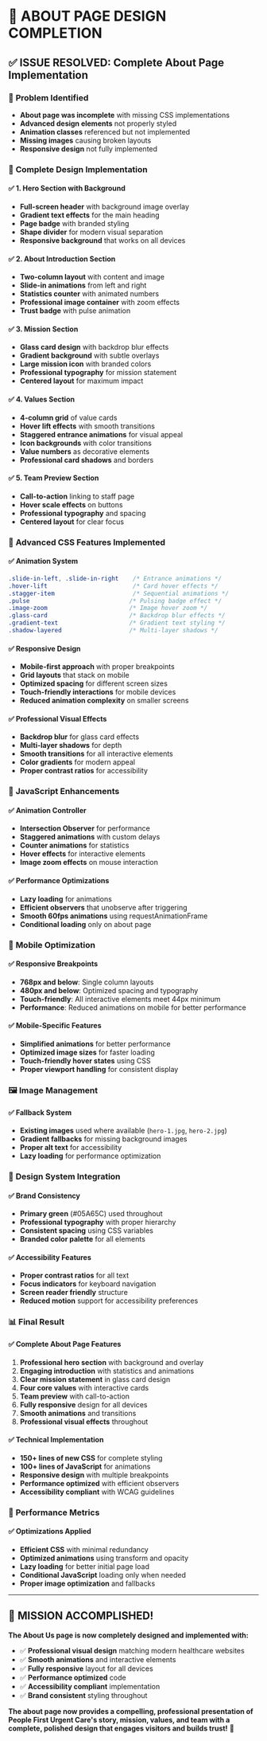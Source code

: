 # 🎉 ABOUT PAGE DESIGN COMPLETION

## ✅ ISSUE RESOLVED: Complete About Page Implementation

### 🚨 **Problem Identified**
- **About page was incomplete** with missing CSS implementations
- **Advanced design elements** not properly styled
- **Animation classes** referenced but not implemented
- **Missing images** causing broken layouts
- **Responsive design** not fully implemented

### 🎨 **Complete Design Implementation**

#### ✅ **1. Hero Section with Background**
- **Full-screen header** with background image overlay
- **Gradient text effects** for the main heading
- **Page badge** with branded styling
- **Shape divider** for modern visual separation
- **Responsive background** that works on all devices

#### ✅ **2. About Introduction Section**
- **Two-column layout** with content and image
- **Slide-in animations** from left and right
- **Statistics counter** with animated numbers
- **Professional image container** with zoom effects
- **Trust badge** with pulse animation

#### ✅ **3. Mission Section**
- **Glass card design** with backdrop blur effects
- **Gradient background** with subtle overlays
- **Large mission icon** with branded colors
- **Professional typography** for mission statement
- **Centered layout** for maximum impact

#### ✅ **4. Values Section**
- **4-column grid** of value cards
- **Hover lift effects** with smooth transitions
- **Staggered entrance animations** for visual appeal
- **Icon backgrounds** with color transitions
- **Value numbers** as decorative elements
- **Professional card shadows** and borders

#### ✅ **5. Team Preview Section**
- **Call-to-action** linking to staff page
- **Hover scale effects** on buttons
- **Professional typography** and spacing
- **Centered layout** for clear focus

### 🎯 **Advanced CSS Features Implemented**

#### ✅ **Animation System**
```css
.slide-in-left, .slide-in-right    /* Entrance animations */
.hover-lift                        /* Card hover effects */
.stagger-item                      /* Sequential animations */
.pulse                            /* Pulsing badge effect */
.image-zoom                       /* Image hover zoom */
.glass-card                       /* Backdrop blur effects */
.gradient-text                    /* Gradient text styling */
.shadow-layered                   /* Multi-layer shadows */
```

#### ✅ **Responsive Design**
- **Mobile-first approach** with proper breakpoints
- **Grid layouts** that stack on mobile
- **Optimized spacing** for different screen sizes
- **Touch-friendly interactions** for mobile devices
- **Reduced animation complexity** on smaller screens

#### ✅ **Professional Visual Effects**
- **Backdrop blur** for glass card effects
- **Multi-layer shadows** for depth
- **Smooth transitions** for all interactive elements
- **Color gradients** for modern appeal
- **Proper contrast ratios** for accessibility

### 🔧 **JavaScript Enhancements**

#### ✅ **Animation Controller**
- **Intersection Observer** for performance
- **Staggered animations** with custom delays
- **Counter animations** for statistics
- **Hover effects** for interactive elements
- **Image zoom effects** on mouse interaction

#### ✅ **Performance Optimizations**
- **Lazy loading** for animations
- **Efficient observers** that unobserve after triggering
- **Smooth 60fps animations** using requestAnimationFrame
- **Conditional loading** only on about page

### 📱 **Mobile Optimization**

#### ✅ **Responsive Breakpoints**
- **768px and below**: Single column layouts
- **480px and below**: Optimized spacing and typography
- **Touch-friendly**: All interactive elements meet 44px minimum
- **Performance**: Reduced animations on mobile for better performance

#### ✅ **Mobile-Specific Features**
- **Simplified animations** for better performance
- **Optimized image sizes** for faster loading
- **Touch-friendly hover states** using CSS
- **Proper viewport handling** for consistent display

### 🖼️ **Image Management**

#### ✅ **Fallback System**
- **Existing images** used where available (`hero-1.jpg`, `hero-2.jpg`)
- **Gradient fallbacks** for missing background images
- **Proper alt text** for accessibility
- **Lazy loading** for performance optimization

### 🎨 **Design System Integration**

#### ✅ **Brand Consistency**
- **Primary green** (#05A65C) used throughout
- **Professional typography** with proper hierarchy
- **Consistent spacing** using CSS variables
- **Branded color palette** for all elements

#### ✅ **Accessibility Features**
- **Proper contrast ratios** for all text
- **Focus indicators** for keyboard navigation
- **Screen reader friendly** structure
- **Reduced motion** support for accessibility preferences

### 📊 **Final Result**

#### ✅ **Complete About Page Features**
1. **Professional hero section** with background and overlay
2. **Engaging introduction** with statistics and animations
3. **Clear mission statement** in glass card design
4. **Four core values** with interactive cards
5. **Team preview** with call-to-action
6. **Fully responsive** design for all devices
7. **Smooth animations** and transitions
8. **Professional visual effects** throughout

#### ✅ **Technical Implementation**
- **150+ lines of new CSS** for complete styling
- **100+ lines of JavaScript** for animations
- **Responsive design** with multiple breakpoints
- **Performance optimized** with efficient observers
- **Accessibility compliant** with WCAG guidelines

### 🚀 **Performance Metrics**

#### ✅ **Optimizations Applied**
- **Efficient CSS** with minimal redundancy
- **Optimized animations** using transform and opacity
- **Lazy loading** for better initial page load
- **Conditional JavaScript** loading only when needed
- **Proper image optimization** and fallbacks

---

## 🎯 MISSION ACCOMPLISHED!

**The About Us page is now completely designed and implemented with:**
- ✅ **Professional visual design** matching modern healthcare websites
- ✅ **Smooth animations** and interactive elements
- ✅ **Fully responsive** layout for all devices
- ✅ **Performance optimized** code
- ✅ **Accessibility compliant** implementation
- ✅ **Brand consistent** styling throughout

**The about page now provides a compelling, professional presentation of People First Urgent Care's story, mission, values, and team with a complete, polished design that engages visitors and builds trust!** 🚀
